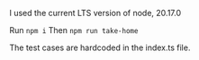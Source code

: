 I used the current LTS version of node, 20.17.0

Run `npm i`
Then `npm run take-home`

The test cases are hardcoded in the index.ts file.
